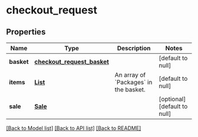 # checkout_request
## Properties

| Name | Type | Description | Notes |
|------------ | ------------- | ------------- | -------------|
| **basket** | [**checkout_request_basket**](checkout_request_basket.md) |  | [default to null] |
| **items** | [**List**](CheckoutItem.md) | An array of &#x60;Packages&#x60; in the basket. | [default to null] |
| **sale** | [**Sale**](Sale.md) |  | [optional] [default to null] |

[[Back to Model list]](../README.md#documentation-for-models) [[Back to API list]](../README.md#documentation-for-api-endpoints) [[Back to README]](../README.md)

